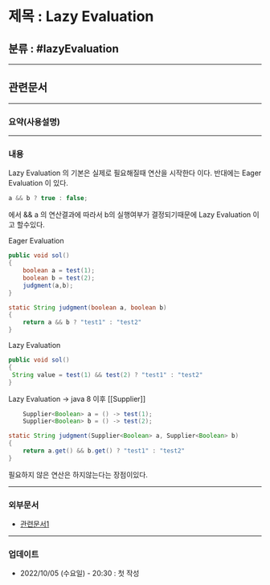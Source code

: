 # 제목 : Lazy Evaluation

## 분류 : #lazyEvaluation

---
## 관련문서


----
### 요약(사용설명)

---
### 내용
Lazy Evaluation 의 기본은 실제로 필요해질때 연산을 시작한다 이다.
반대에는 Eager Evaluation 이 있다.

```Java
a && b ? true : false;
```
에서  && a 의 연산결과에 따라서 b의 실행여부가 결정되기때문에 Lazy Evaluation 이고 할수있다.

Eager Evaluation
```Java
public void sol()
{
	boolean a = test(1);
	boolean b = test(2);
	judgment(a,b);
}

static String judgment(boolean a, boolean b)
{
	return a && b ? "test1" : "test2"
}
```

Lazy Evaluation
```Java
public void sol()
{
 String value = test(1) && test(2) ? "test1" : "test2"
}
```

Lazy Evaluation -> java 8 이후  [[Supplier]]
```Java
	Supplier<Boolean> a = () -> test(1);
	Supplier<Boolean> b = () -> test(2);

static String judgment(Supplier<Boolean> a, Supplier<Boolean> b)
{
	return a.get() && b.get() ? "test1" : "test2"
}
```

필요하지 않은 연산은 하지않는다는 장점이있다.

----
### 외부문서
- [관련문서1](https://sabarada.tistory.com/153)


----
### 업데이트
-  2022/10/05 (수요일) - 20:30 : 첫 작성
